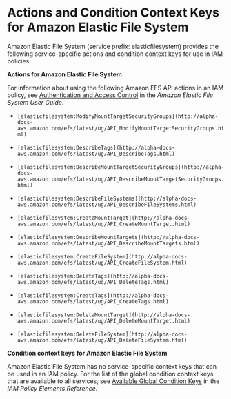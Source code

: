 # Actions and Condition Context Keys for Amazon Elastic File System<a name="list_elasticfilesystem"></a>

Amazon Elastic File System \(service prefix: elasticfilesystem\) provides the following service\-specific actions and condition context keys for use in IAM policies\.

**Actions for Amazon Elastic File System**

For information about using the following Amazon EFS API actions in an IAM policy, see [Authentication and Access Control](http://alpha-docs-aws.amazon.com/efs/latest/ug/auth-and-access-control.html) in the *Amazon Elastic File System User Guide*\.

+ `[elasticfilesystem:ModifyMountTargetSecurityGroups](http://alpha-docs-aws.amazon.com/efs/latest/ug/API_ModifyMountTargetSecurityGroups.html)`

+ `[elasticfilesystem:DescribeTags](http://alpha-docs-aws.amazon.com/efs/latest/ug/API_DescribeTags.html)`

+ `[elasticfilesystem:DescribeMountTargetSecurityGroups](http://alpha-docs-aws.amazon.com/efs/latest/ug/API_DescribeMountTargetSecurityGroups.html)`

+ `[elasticfilesystem:DescribeFileSystems](http://alpha-docs-aws.amazon.com/efs/latest/ug/API_DescribeFileSystems.html)`

+ `[elasticfilesystem:CreateMountTarget](http://alpha-docs-aws.amazon.com/efs/latest/ug/API_CreateMountTarget.html)`

+ `[elasticfilesystem:DescribeMountTargets](http://alpha-docs-aws.amazon.com/efs/latest/ug/API_DescribeMountTargets.html)`

+ `[elasticfilesystem:CreateFileSystem](http://alpha-docs-aws.amazon.com/efs/latest/ug/API_CreateFileSystem.html)`

+ `[elasticfilesystem:DeleteTags](http://alpha-docs-aws.amazon.com/efs/latest/ug/API_DeleteTags.html)`

+ `[elasticfilesystem:CreateTags](http://alpha-docs-aws.amazon.com/efs/latest/ug/API_CreateTags.html)`

+ `[elasticfilesystem:DeleteMountTarget](http://alpha-docs-aws.amazon.com/efs/latest/ug/API_DeleteMountTarget.html)`

+ `[elasticfilesystem:DeleteFileSystem](http://alpha-docs-aws.amazon.com/efs/latest/ug/API_DeleteFileSystem.html)`

**Condition context keys for Amazon Elastic File System**

Amazon Elastic File System has no service\-specific context keys that can be used in an IAM policy\. For the list of the global condition context keys that are available to all services, see [Available Global Condition Keys](reference_policies_condition-keys.md#AvailableKeys) in the *IAM Policy Elements Reference*\.